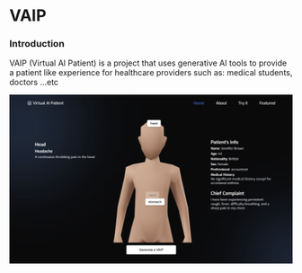# VAIP

### Introduction
VAIP (Virtual AI Patient) is a project that uses generative AI tools to provide a patient like experience for healthcare providers such as: medical students, doctors ...etc



![preview img](/static/img/screenshot.png)
